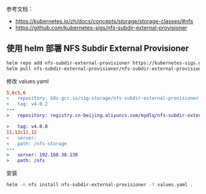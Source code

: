参考文档：

* https://kubernetes.io/zh/docs/concepts/storage/storage-classes/#nfs
* https://github.com/kubernetes-sigs/nfs-subdir-external-provisioner



## 使用 helm 部署 NFS Subdir External Provisioner

```bash
helm repo add nfs-subdir-external-provisioner https://kubernetes-sigs.github.io/nfs-subdir-external-provisioner/
helm pull nfs-subdir-external-provisioner/nfs-subdir-external-provisioner
```



修改 values.yaml

```diff
5,6c5,6
<   repository: k8s.gcr.io/sig-storage/nfs-subdir-external-provisioner
<   tag: v4.0.2
---
>   repository: registry.cn-beijing.aliyuncs.com/mydlq/nfs-subdir-external-provisioner

>   tag: v4.0.0
11,12c11,12
<   server:
<   path: /nfs-storage
---
>   server: 192.168.38.130
>   path: /nfs
```



安装

```bash
helm -n nfs install nfs-subdir-external-provisioner -f values.yaml .
```

